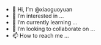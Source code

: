 - 👋 Hi, I’m @xiaoguoyuan
- 👀 I’m interested in ...
- 🌱 I’m currently learning ...
- 💞️ I’m looking to collaborate on ...
- 📫 How to reach me ...

<!---
xiaoguoyuan/xiaoguoyuan is a ✨ special ✨ repository because its `README.md` (this file) appears on your GitHub profile.
You can click the Preview link to take a look at your changes.
--->
